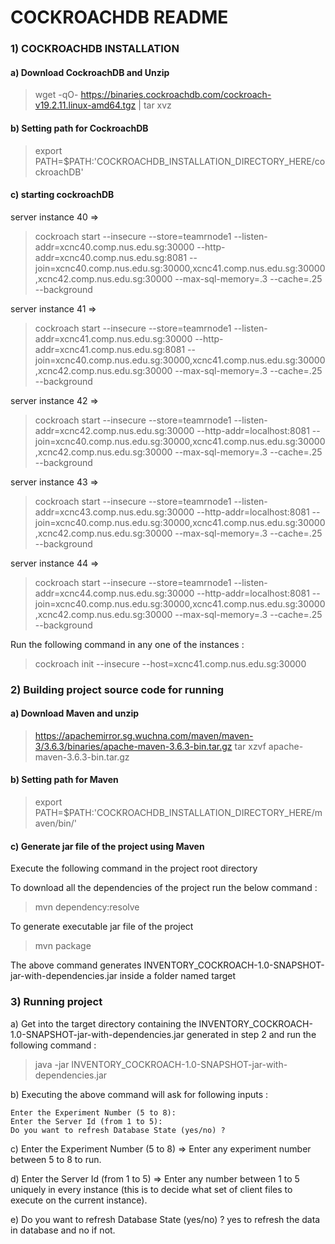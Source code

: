 # COCKROACHDB README
 
### 1) COCKROACHDB INSTALLATION
 
#### a) Download CockroachDB and Unzip
 
> wget -qO- https://binaries.cockroachdb.com/cockroach-v19.2.11.linux-amd64.tgz | tar  xvz

#### b) Setting path for CockroachDB

> export PATH=$PATH:'COCKROACHDB_INSTALLATION_DIRECTORY_HERE/cockroachDB'

#### c) starting cockroachDB

server instance 40 => 
> cockroach start --insecure --store=teamrnode1 --listen-addr=xcnc40.comp.nus.edu.sg:30000 --http-addr=xcnc40.comp.nus.edu.sg:8081 --join=xcnc40.comp.nus.edu.sg:30000,xcnc41.comp.nus.edu.sg:30000,xcnc42.comp.nus.edu.sg:30000 --max-sql-memory=.3 --cache=.25 --background

server instance 41 => 
> cockroach start --insecure --store=teamrnode1 --listen-addr=xcnc41.comp.nus.edu.sg:30000 --http-addr=xcnc41.comp.nus.edu.sg:8081 --join=xcnc40.comp.nus.edu.sg:30000,xcnc41.comp.nus.edu.sg:30000,xcnc42.comp.nus.edu.sg:30000 --max-sql-memory=.3 --cache=.25 --background

server instance 42 => 
> cockroach start --insecure --store=teamrnode1 --listen-addr=xcnc42.comp.nus.edu.sg:30000 --http-addr=localhost:8081 --join=xcnc40.comp.nus.edu.sg:30000,xcnc41.comp.nus.edu.sg:30000,xcnc42.comp.nus.edu.sg:30000 --max-sql-memory=.3 --cache=.25 --background

server instance 43 => 
> cockroach start --insecure --store=teamrnode1 --listen-addr=xcnc43.comp.nus.edu.sg:30000 --http-addr=localhost:8081 --join=xcnc40.comp.nus.edu.sg:30000,xcnc41.comp.nus.edu.sg:30000,xcnc42.comp.nus.edu.sg:30000 --max-sql-memory=.3 --cache=.25 --background

server instance 44 => 
> cockroach start --insecure --store=teamrnode1 --listen-addr=xcnc44.comp.nus.edu.sg:30000 --http-addr=localhost:8081 --join=xcnc40.comp.nus.edu.sg:30000,xcnc41.comp.nus.edu.sg:30000,xcnc42.comp.nus.edu.sg:30000 --max-sql-memory=.3 --cache=.25 --background

Run the following command in any one of the instances :

> cockroach init --insecure --host=xcnc41.comp.nus.edu.sg:30000

### 2) Building project source code for running

#### a) Download Maven and unzip

> https://apachemirror.sg.wuchna.com/maven/maven-3/3.6.3/binaries/apache-maven-3.6.3-bin.tar.gz
> tar xzvf apache-maven-3.6.3-bin.tar.gz

#### b) Setting path for Maven

> export PATH=$PATH:'COCKROACHDB_INSTALLATION_DIRECTORY_HERE/maven/bin/'

#### c) Generate jar file of the project using Maven

Execute the following command in the project root directory

To download all the dependencies of the project run the below command :
> mvn dependency:resolve

To generate executable jar file of the project
> mvn package

The above command generates INVENTORY_COCKROACH-1.0-SNAPSHOT-jar-with-dependencies.jar inside a folder named target

### 3) Running project

a) Get into the target directory containing the INVENTORY_COCKROACH-1.0-SNAPSHOT-jar-with-dependencies.jar generated in step 2 and run the following command :

>java -jar INVENTORY_COCKROACH-1.0-SNAPSHOT-jar-with-dependencies.jar

b) Executing the above command will ask for following inputs :

    Enter the Experiment Number (5 to 8):
    Enter the Server Id (from 1 to 5):
    Do you want to refresh Database State (yes/no) ? 
c) Enter the Experiment Number (5 to 8) => Enter any experiment number between 5 to 8 to run.

d) Enter the Server Id (from 1 to 5) => Enter any number between 1 to 5 uniquely in every instance (this is to decide what set of client files to execute on the current instance).

e) Do you want to refresh Database State (yes/no) ? yes to refresh the data in database and no if not.
